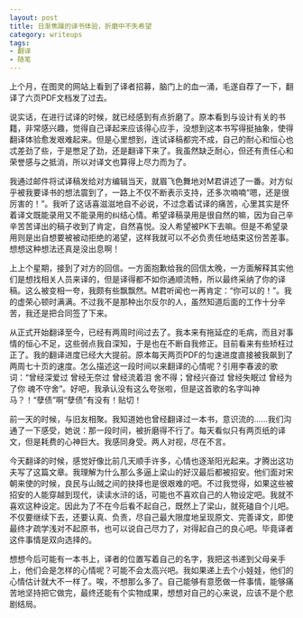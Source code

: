 ```yaml
---
layout: post
title: 日渐焦躁的译书体验，折磨中不失希望
category: writeups
tags:
- 翻译
- 随笔
---
```


上个月，在图灵的网站上看到了译者招募，脑门上的血一涌，毛遂自荐了一下，翻译了六页PDF文档发了过去。

说实话，在进行试译的时候，就已经感到有点折磨了。原本看到与设计有关的书籍，非常感兴趣，觉得自己译起来应该得心应手，没想到这本书写得挺抽象，使得翻译体验愈发艰难起来。但是心里想到，连试译稿都完不成，自己的耐心和恒心也忒差劲了些，于是憋足了劲，还是翻译下来了。我虽然缺乏耐心，但还有责任心和荣誉感与之抵消，所以对译文也算得上尽力而为了。

我通过邮件将试译稿发给对方编辑当天，就眉飞色舞地对M君讲述了一番。对方似乎被我要译书的想法震到了，一路上不仅不断表示支持，还多次喃喃“嗯，还是很厉害的！”。我听了这话喜滋滋地自不必说，不过念着试译的痛苦，心里其实是怀着译文既能录用又不能录用的纠结心情。希望译稿录用是很自然的嘛，因为自己辛辛苦苦译出的稿子收到了肯定，自然喜悦。没人希望被PK下去嘛。但是不希望录用则是出自想要被被动拒绝的渴望，这样我就可以不必负责任地结束这份苦差事。想想这种想法还真是没出息啊！

上上个星期，接到了对方的回信。一方面抱歉给我的回信太晚，一方面解释其实他们是想找相关人员来译的，但是译得都不如你通顺流畅，所以最终采纳了你的译稿。这么被变相一夸，我颇有些飘飘然。M君听闻也一再肯定：“你可以的！”。我的虚荣心顿时满满。不过我不是那种出尔反尔的人，虽然知道后面的工作十分辛苦，我还是把合同签了下来。

从正式开始翻译至今，已经有两周时间过去了。我本来有拖延症的毛病，而且对事情的恒心不足，这些弱点我自深知，于是也在不断自我修正。目前看来有些矫枉过正了。我的翻译进度已经大大提前。原本每天两页PDF的匀速进度直接被我飙到了两周七十页的速度。怎么描述这一段时间以来翻译的心情呢？引用李春波的歌词：“曾经深爱过 曾经无奈过 曾经流着泪 舍不得；曾经兴奋过 曾经失眠过 曾经为了你 魂不守舍”。好吧，我承认没有这么夸张啦，但是这首歌的名字叫神马？！“孽债”啊“孽债”有没有！贴切！

前一天的时候，与旧友相聚。我知道她也曾经翻译过一本书，意识流的……我们沟通了一下感受，她说：那一段时间，被折磨得不行了。每天看似只有两页纸的译文，但是耗费的心神巨大。我感同身受。两人对视，尽在不言。

今天翻译的时候，感觉好像比前几天顺手许多，心情也逐渐阳光起来。才腾出这功夫写了这篇文章。我理解为什么那么多逼上梁山的好汉最后都被招安。他们面对宋朝来使的时候，良民与山贼之间的抉择也是很艰难的吧。不过我觉得，如果这些被招安的人能穿越到现代，读读水浒的话，可能也不喜欢自己的人物设定吧。我就不喜欢这种设定。因此为了不在今后看不起自己，既然上了梁山，就死磕自个儿吧。不仅要继续下去，还要认真、负责，尽自己最大限度地呈现原文、完善译文，即使最终才疏学浅对不起原书，也可以说自己尽力了，对得起自己的良心吧。毕竟译者这件事情是双向选择的。

想想今后可能有一本书上，译者的位置写着自己的名字，我把这书递到父母亲手上，他们会是怎样的心情呢？可能不会太高兴吧。我如果递上去个小娃娃，他们的心情估计就大不一样了。唉，不想那么多了。自己能够有意愿做一件事情，能够痛苦地坚持把它做完，最终还能有个实物成果，想想对自己的心来说，应该不是个悲剧结局。

